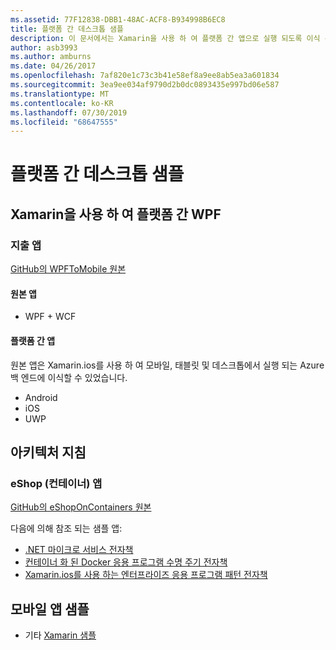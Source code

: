 ```yaml
---
ms.assetid: 77F12838-DBB1-48AC-ACF8-B934998B6EC8
title: 플랫폼 간 데스크톱 샘플
description: 이 문서에서는 Xamarin을 사용 하 여 플랫폼 간 앱으로 실행 되도록 이식 된 다양 한 샘플 응용 프로그램에 연결 합니다.
author: asb3993
ms.author: amburns
ms.date: 04/26/2017
ms.openlocfilehash: 7af820e1c73c3b41e58ef8a9ee8ab5ea3a601834
ms.sourcegitcommit: 3ea9ee034af9790d2b0dc0893435e997bd06e587
ms.translationtype: MT
ms.contentlocale: ko-KR
ms.lasthandoff: 07/30/2019
ms.locfileid: "68647555"
---
```

# <a name="cross-platform-desktop-samples"></a>플랫폼 간 데스크톱 샘플

## <a name="wpf-to-cross-platform-with-xamarinforms"></a>Xamarin을 사용 하 여 플랫폼 간 WPF

### <a name="expenses-app"></a>지출 앱

[GitHub의 WPFToMobile 원본](https://github.com/nishanil/WPFToMobile)

#### <a name="original-app"></a>원본 앱

* WPF + WCF

#### <a name="cross-platform-apps"></a>플랫폼 간 앱

원본 앱은 Xamarin.ios를 사용 하 여 모바일, 태블릿 및 데스크톱에서 실행 되는 Azure 백 엔드에 이식할 수 있었습니다.

* Android
* iOS
* UWP

## <a name="architecture-guidance"></a>아키텍처 지침

### <a name="eshop-on-containers-app"></a>eShop (컨테이너) 앱

[GitHub의 eShopOnContainers 원본](https://github.com/dotnet-architecture/eShopOnContainers)

다음에 의해 참조 되는 샘플 앱:

* [.NET 마이크로 서비스 전자책](https://aka.ms/microservicesebook)
* [컨테이너 화 된 Docker 응용 프로그램 수명 주기 전자책](https://aka.ms/dockerlifecycleebook)
* [Xamarin.ios를 사용 하는 엔터프라이즈 응용 프로그램 패턴 전자책](~/xamarin-forms/enterprise-application-patterns/index.md)

## <a name="mobile-app-samples"></a>모바일 앱 샘플

* 기타 [Xamarin 샘플](https://docs.microsoft.com/samples/browse/?products=xamarin)
